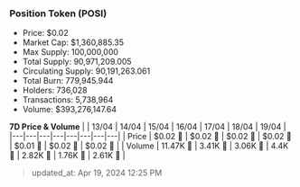 
  ### Position Token (POSI)
  - Price: $0.02
  - Market Cap: $1,360,885.35
  - Max Supply: 100,000,000
  - Total Supply: 90,971,209.005
  - Circulating Supply: 90,191,263.061
  - Total Burn: 779,945.944
  - Holders: 736,028
  - Transactions: 5,738,964
  - Volume: $393,276,147.64

  **7D Price & Volume**
  | | 13&#x2F;04 | 14&#x2F;04 | 15&#x2F;04 | 16&#x2F;04 | 17&#x2F;04 | 18&#x2F;04 | 19&#x2F;04 |
  |---|---|---|---|---|---|---|---|
  | Price | $0.02 🔻 | $0.02 🚀 | $0.02 🔻 | $0.02 🔻 | $0.01 🔻 | $0.02 🚀 | $0.02 🚀 |
  | Volume | 11.47K 🚀 | 3.41K 🔻 | 3.06K 🔻 | 4.4K 🚀 | 2.82K 🔻 | 1.76K 🔻 | 2.61K 🚀 |

  > updated_at: Apr 19, 2024 12:25 PM
